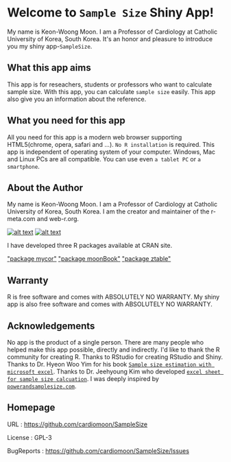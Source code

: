 # Welcome to `Sample Size` Shiny App!

My name is Keon-Woong Moon. I am a Professor of Cardiology at Catholic University of Korea, South Korea. It's an honor and pleasure to introduce you my shiny app-`SampleSize`.


## What this app aims

This app is for reseachers, students or professors who want to calculate sample size. With this app, you can calculate `sample size` easily. This app also give you an information about the reference.

## What you need for this app

All you need for this app is a modern web browser supporting HTML5(chrome, opera, safari and ...). `No R installation` is required. This app is independent of operating system of your computer. Windows, Mac and Linux PCs are all compatible. You can use even `a tablet PC` or `a smartphone`.


## About the Author 

My name is Keon-Woong Moon. I am a Professor of Cardiology at Catholic University of Korea, South Korea. I am the creator and maintainer of the r-meta.com and web-r.org.

[![alt text](http://image.aladin.co.kr/product/5142/44/cover/8955661797_1.jpg)](http://www.aladin.co.kr/shop/wproduct.aspx?ISBN=8955661797)
[![alt text](http://image.aladin.co.kr/product/6671/48/cover/8955661851_1.jpg)](http://www.aladin.co.kr/shop/wproduct.aspx?ItemId=66714863)


I have developed three R packages available at CRAN site.

["package mycor"](https://cran.r-project.org/web/packages/mycor/index.html)
["package moonBook"](https://cran.r-project.org/web/packages/moonBook/index.html)
["package ztable"](https://cran.r-project.org/web/packages/ztable/index.html)


## Warranty

R is free software and comes with ABSOLUTELY NO WARRANTY. My shiny app is also free software and comes with ABSOLUTELY NO WARRANTY.

## Acknowledgements

No app is the product of a single person. There are many people who helped make this app possible, directly and indirectly. I'd like to thank the R community for creating R. Thanks to RStudio for creating RStudio and Shiny. Thanks to Dr. Hyeon Woo Yim for his book [`Sample size estimation with microsoft excel`](http://www.aladin.co.kr/shop/wproduct.aspx?ItemId=4617600). Thanks to Dr. Jeehyoung Kim who developed [`excel sheet for sample size calcuation`](http://cafe.naver.com/easy2know/6259). I was deeply inspired by [`powerandsamplesize.com`](http://powerandsamplesize.com).

## Homepage

URL : https://github.com/cardiomoon/SampleSize


License : GPL-3 


BugReports : https://github.com/cardiomoon/SampleSize/Issues

